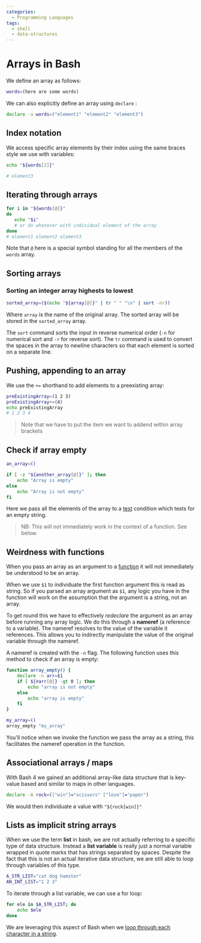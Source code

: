 ```yaml
---
categories:
  - Programming Languages
tags:
  - shell
  - data-structures
---
```


# Arrays in Bash

We define an array as follows:

```bash
words=(here are some words)
```

We can also explicitly define an array using `declare` :

```bash
declare -a words=("element1" "element2" "element3")
```

## Index notation

We access specific array elements by their index using the same braces style we
use with variables:

```bash
echo "${words[2]}"

# element3
```

## Iterating through arrays

```bash
for i in "${words[@]}"
do
   echo "$i"
   # or do whatever with individual element of the array
done
# element1 element2 element3
```

Note that `@` here is a special symbol standing for all the members of the
`words` array.

## Sorting arrays

### Sorting an integer array highests to lowest

```bash
sorted_array=($(echo "${array[@]}" | tr " " "\n" | sort -nr))
```

Where `array` is the name of the original array. The sorted array will be stored
in the `sorted_array` array.

The `sort` command sorts the input in reverse numerical order (`-n` for
numerical sort and `-r` for reverse sort). The `tr` command is used to convert
the spaces in the array to newline characters so that each element is sorted on
a separate line.

## Pushing, appending to an array

We use the `+=` shorthand to add elements to a preexisting array:

```bash
preExistingArray=(1 2 3)
preExistingArray+=(4)
echo preExistingArray
# 1 2 3 4

```

> Note that we have to put the item we want to addend within array brackets

## Check if array empty

```sh
an_array=()

if [ -z "${another_array[@]}" ]; then
    echo "Array is empty"
else
    echo "Array is not empty"
fi
```

Here we pass all the elements of the array to a
[test](Test_values_in_Bash.md) condition which
tests for an empty string.

> NB: This will not immediately work in the context of a function. See below.

## Weirdness with functions

When you pass an array as an argument to a
[function](Functions_in_Bash.md) it will not
immediately be understood to be an array.

When we use `$1` to individuate the first function argument this is read as
string. So if you parsed an array argument as `$1`, any logic you have in the
function will work on the assumption that the argument is a string, not an
array.

To get round this we have to effectively _redeclare_ the argument as an array
before running any array logic. We do this through a **nameref** (a reference to
a variable). The nameref resolves to the value of the variable it references.
This allows you to indirectly manipulate the value of the original variable
through the nameref.

A nameref is created with the `-n` flag. The following function uses this method
to check if an array is empty:

```sh
function array_empty() {
    declare -n arr=$1
    if [ ${#arr[@]} -gt 0 ]; then
        echo "array is not empty"
    else
        echo "array is empty"
    fi
}

my_array=()
array_empty "my_array"
```

You'll notice when we invoke the function we pass the array as a string, this
facilitates the nameref operation in the function.

## Associational arrays / maps

With Bash 4 we gained an additional array-like data structure that is key-value
based and similar to maps in other languages.

```bash
declare -A rock=(["win"]="scissors" ["lose"]="paper")
```

We would then individuate a value with `"${rock[win]}"`

## Lists as implicit string arrays

When we use the term **list** in bash, we are not actually referring to a
specific type of data structure. Instead a **list variable** is really just a
normal variable wrapped in quote marks that has strings separated by spaces.
Despite the fact that this is not an actual iterative data structure, we are
still able to loop through variables of this type.

```bash
A_STR_LIST="cat dog hamster"
AN_INT_LIST="1 2 3"
```

To iterate through a list variable, we can use a for loop:

```bash
for ele in $A_STR_LIST; do
    echo $ele
done
```

We are leveraging this aspect of Bash when we
[loop through each character in a string](Strings_in_bash.md#loop-through-each-character-in-a-string).

